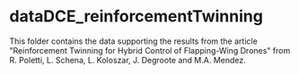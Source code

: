 # dataDCE_reinforcementTwinning
This folder contains the data supporting the results from the article "Reinforcement Twinning for Hybrid Control of Flapping-Wing Drones" from R. Poletti, L. Schena, L. Koloszar, J. Degroote and M.A. Mendez. 
